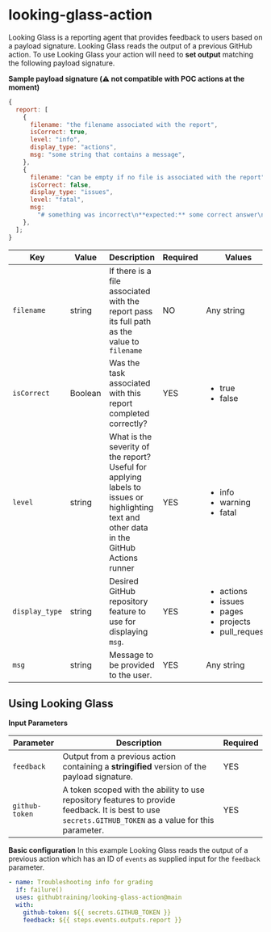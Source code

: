 # looking-glass-action

Looking Glass is a reporting agent that provides feedback to users based on a payload signature. Looking Glass reads the output of a previous GitHub action. To use Looking Glass your action will need to **set output** matching the following payload signature.

**Sample payload signature (:warning: not compatible with POC actions at the moment)**

```javascript
{
  report: [
    {
      filename: "the filename associated with the report",
      isCorrect: true,
      level: "info",
      display_type: "actions",
      msg: "some string that contains a message",
    },
    {
      filename: "can be empty if no file is associated with the report",
      isCorrect: false,
      display_type: "issues",
      level: "fatal",
      msg:
        "# something was incorrect\n**expected:** some correct answer\n**got:** some incorrect answewr",
    },
  ];
}
```

| Key            | Value   | Description                                                                                                                                | Required | Values                                                                                        |
| -------------- | ------- | ------------------------------------------------------------------------------------------------------------------------------------------ | -------- | --------------------------------------------------------------------------------------------- |
| `filename`     | string  | If there is a file associated with the report pass its full path as the value to `filename`                                                | NO       | Any string                                                                                    |
| `isCorrect`    | Boolean | Was the task associated with this report completed correctly?                                                                              | YES      | <ul><li>true</li><li>false</li></ul>                                                          |
| `level`        | string  | What is the severity of the report? Useful for applying labels to issues or highlighting text and other data in the GitHub Actions runner  | YES      | <ul><li>info</li><li>warning</li><li>fatal</li></ul>                                          |
| `display_type` | string  | Desired GitHub repository feature to use for displaying `msg`.                                                                             | YES      | <ul><li>actions</li><li>issues</li><li>pages</li><li>projects</li><li>pull_requests</li></ul> |
| `msg`          | string  | Message to be provided to the user.                                                                                                        | YES      | Any string                                                                                    |

## Using Looking Glass

**Input Parameters**

| Parameter      | Description                                                                                                                                             | Required |
| -------------- | ------------------------------------------------------------------------------------------------------------------------------------------------------- | -------- |
| `feedback`     | Output from a previous action containing a **stringified** version of the payload signature.                                                            | YES      |
| `github-token` | A token scoped with the ability to use repository features to provide feedback. It is best to use `secrets.GITHUB_TOKEN` as a value for this parameter. | YES      |

**Basic configuration**
In this example Looking Glass reads the output of a previous action which has an ID of `events` as supplied input for the `feedback` parameter.

```yaml
- name: Troubleshooting info for grading
  if: failure()
  uses: githubtraining/looking-glass-action@main
  with:
    github-token: ${{ secrets.GITHUB_TOKEN }}
    feedback: ${{ steps.events.outputs.report }}
```
